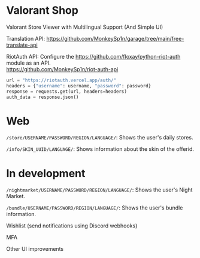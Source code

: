 # Valorant Shop
Valorant Store Viewer with Multilingual Support (And Simple UI)

Translation API: https://github.com/MonkeySp1n/garage/tree/main/free-translate-api

RiotAuth API: Configure the https://github.com/floxay/python-riot-auth module as an API.<br>
https://github.com/MonkeySp1n/riot-auth-api
```python
url = "https://riotauth.vercel.app/auth/"
headers = {"username": username, "password": password}
response = requests.get(url, headers=headers)
auth_data = response.json()
```

# Web
`/store/USERNAME/PASSWORD/REGION/LANGUAGE/`: Shows the user's daily stores.

`/info/SKIN_UUID/LANGUAGE/`: Shows information about the skin of the offerid.

# In development
`/nightmarket/USERNAME/PASSWORD/REGION/LANGUAGE/`: Shows the user's Night Market.

`/bundle/USERNAME/PASSWORD/REGION/LANGUAGE/`: Shows the user's bundle information.

Wishlist (send notifications using Discord webhooks)

MFA

Other UI improvements
